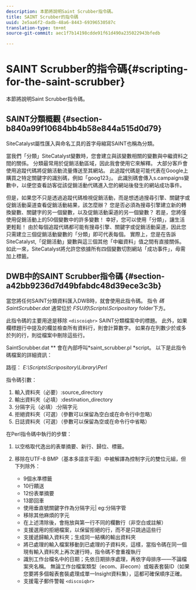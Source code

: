 ```yaml
---
description: 本節將說明Saint Scrubber指令碼。
title: SAINT Scrubber的指令碼
uuid: 2e5aa6f2-dadb-48a6-8443-69396530587c
translation-type: tm+mt
source-git-commit: aec1f7b14198cdde91f61d490a235022943bfedb

---
```



# SAINT Scrubber的指令碼{#scripting-for-the-saint-scrubber}

本節將說明Saint Scrubber指令碼。

## SAINT分類概觀 {#section-b840a99f10684bb4b58e844a515d0d79}

SiteCatalyst屬性匯入與命名工具的首字母縮寫SAINT也稱為分類。

當我們「分類」SiteCatalyst變數時，您會建立與該變數相關的變數與中繼資料之間的關係。 分類最常用於促銷活動區域，因此我會使用它來解釋。 大部分客戶會使用追蹤代碼將促銷活動流量傳送至其網站。 此追蹤代碼是可能代表在Google上購買之特定關鍵字的識別碼，例如「goog123」。 此識別碼會傳入s.campaigns變數中，以便您查看訪客從該促銷活動代碼進入您的網站後發生的網站成功事件。

但是，如果您不只是透過追蹤代碼檢視促銷活動，而是想透過搜尋引擎、關鍵字或促銷活動渠道查看促銷活動結果，該怎麼辦？ 您是否必須為搜尋引擎建立新的轉換變數、關鍵字的另一個變數，以及促銷活動渠道的另一個變數？ 若是，您將僅使用促銷活動上的50個變數中的許多變數！ 幸好，您可以使用「分類」，讓生活更輕鬆！ 由於每個追蹤代碼都可能有搜尋引擎、關鍵字或促銷活動渠道，因此您只需建立三個促銷活動變數的「分類」即可代表每個。 實際上，您是在告訴SiteCatalyst,「促銷活動」變數與這三個其他「中繼資料」值之間有直接關係。 如此一來，SiteCatalyst將允許您依據所有四個變數切割網站「成功事件」，毋需加上標籤。

## DWB中的SAINT Scrubber指令碼 {#section-a42bb9236d7d49bfabdc48d39ece3c3b}

當您將任何SAINT分類資料匯入DWB時，就會使用此指令碼。 指令 *碼SaintScrubber.dat* 通常位於 *FSU的\Scripts\Scripository* folder下方。

此指令碼的主要用途是移除 `<discoiqbr>` SAINT分類檔案中的標題。 此外，如果欄標題行中提及的欄並檢查所有資料行，則會計算數字。 如果存在列數少於或多於列的行，則從檔案中刪除這些行。

SaintScrubber.dat ** 會在內部呼叫*saint_scrubber.pl *script。 以下是此指令碼檔案的詳細資訊：

路徑： *E:\Scripts\Scripository\Library\Perl*

指令碼引數：

1. 輸入資料夾（必要）:source_directory
1. 輸出資料夾（必填）:destination_directory
1. 分隔字元（必填）:分隔字元
1. 拒絕資料夾（可選）（參數可以保留為空白或在命令行中忽略）
1. 日誌資料夾（可選）（參數可以保留為空或在命令行中省略）

在Perl指令碼中執行的步驟：

1. 以空格取代逸出的表單摘要、新行、歸位、標籤。
1. 移除在UTF-8 BMP（基本多語言平面）中被解譯為控制字元的雙位元組，但下列除外：

   * 9個水準標籤
   * 10行饋送
   * 12份表單摘要
   * 13節回車
   * 使用垂直號關鍵字作為分隔字元| eg:分隔字管
   * 移除其他麻煩的字元
   * 在上述清除後，會拖放與第一行不同的欄數行（非空白或註解）
   * 支援選用的拒絕檔案，以保留拒絕的行，而不是只跳過這些行
   * 支援遞歸輸入資料夾；生成同一結構的輸出資料夾
   * 將已處理的輸入檔案移動到已處理的子資料夾，這樣，當指令碼在同一個現有輸入資料夾上再次運行時，指令碼不會重複執行
   * 識別工作台檔名中的日期；先依日期排序處理，再依字母排序——不論檔案夾名稱。 無論工作台檔案類型（ecom、非ecom）或報表套裝ID（如果您要將多個報表套裝處理成單一Insight資料集），這都可確保順序正確。
   * 支援電子郵件警報 `<discoiqbr>`


